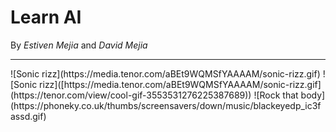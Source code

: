 <h1>Learn AI</h1>

<span>By _Estiven Mejia_ and _David Mejia_</span>
<hr>
![Sonic rizz](https://media.tenor.com/aBEt9WQMSfYAAAAM/sonic-rizz.gif)
![Sonic rizz]([https://media.tenor.com/aBEt9WQMSfYAAAAM/sonic-rizz.gif](https://tenor.com/view/cool-gif-3553531276225387689))
![Rock that body](https://phoneky.co.uk/thumbs/screensavers/down/music/blackeyedp_ic3fassd.gif)
